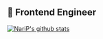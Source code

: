 ## 👋 Frontend Engineer 

[![NariP's github stats](https://github-readme-stats.vercel.app/api?username=NariP)](https://github.com/anuraghazra/github-readme-stats)
